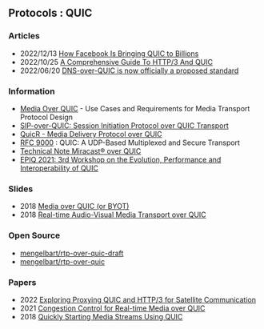 ## Protocols : QUIC


### Articles
- 2022/12/13 [How Facebook Is Bringing QUIC to Billions](https://www.infoq.com/presentations/facebook-quic-http3/)
- 2022/10/25 [A Comprehensive Guide To HTTP/3 And QUIC](https://www.debugbear.com/blog/http3-quic-protocol-guide)
- 2022/06/20 [DNS-over-QUIC is now officially a proposed standard](https://adguard.com/en/blog/dns-over-quic-official-standard.html)



### Information
- [Media Over QUIC](https://fiestajetsam.github.io/draft-gruessing-moq-requirements/draft-gruessing-moq-requirements.html#name-video-conferencing-telephon) - Use Cases and Requirements for Media Transport Protocol Design
- [SIP-over-QUIC: Session Initiation Protocol over QUIC Transport](https://www.ietf.org/id/draft-hurst-sip-quic-00.html)
- [QuicR - Media Delivery Protocol over QUIC](https://www.ietf.org/id/draft-jennings-moq-quicr-arch-01.html)
- [RFC 9000](https://datatracker.ietf.org/doc/rfc9000/) : QUIC: A UDP-Based Multiplexed and Secure Transport
- [Technical Note Miracast® over QUIC](https://www.wi-fi.org/download.php?file=/sites/default/files/private/Wi-Fi_Alliance_Technical_Note_Miracast_over_QUIC_v1.0.pdf)
- [EPIQ 2021: 3rd Workshop on the Evolution, Performance and Interoperability of QUIC](https://epiq21.github.io/)


### Slides
- 2018 [Media over QUIC (or BYOT)](https://www.w3.org/2011/04/webrtc/wiki/images/6/69/Media_over_QUIC_At_WebRTC_TPAC_2018.pdf)
- 2018 [Real-time Audio-Visual Media Transport over QUIC](https://conferences2.sigcomm.org/co-next/2018/slides/epiq-real-time_audio-visual_media_transport.pdf)


### Open Source
- [mengelbart/rtp-over-quic-draft](https://github.com/mengelbart/rtp-over-quic-draft)
- [mengelbart/rtp-over-quic](https://github.com/mengelbart/rtp-over-quic)


### Papers
- 2022 [Exploring Proxying QUIC and HTTP/3 for Satellite Communication](https://arxiv.org/abs/2205.01554)
- 2021 [Congestion Control for Real-time Media over QUIC](https://dl.acm.org/doi/pdf/10.1145/3488660.3493801)
- 2018 [Quickly Starting Media Streams Using QUIC](http://streaming.university/QUIC/)


